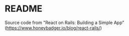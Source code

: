 # README

Source code from "React on Rails: Building a Simple App" (https://www.honeybadger.io/blog/react-rails/)
